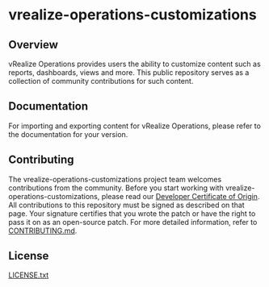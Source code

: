 

# vrealize-operations-customizations

## Overview

vRealize Operations provides users the ability to customize content such as reports, dashboards, views and more.  This public repository serves as a collection of community contributions for such content.  

## Documentation

For importing and exporting content for vRealize Operations, please refer to the documentation for your version.

## Contributing

The vrealize-operations-customizations project team welcomes contributions from the community. Before you start working with vrealize-operations-customizations, please read our [Developer Certificate of Origin](https://cla.vmware.com/dco). All contributions to this repository must be signed as described on that page. Your signature certifies that you wrote the patch or have the right to pass it on as an open-source patch. For more detailed information, refer to [CONTRIBUTING.md](CONTRIBUTING.md).

## License

[LICENSE.txt](LICENSE.txt)
